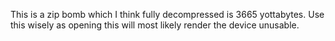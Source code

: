 This is a zip bomb which I think fully decompressed is 3665 yottabytes. Use this wisely as opening this will most likely render the device unusable.
